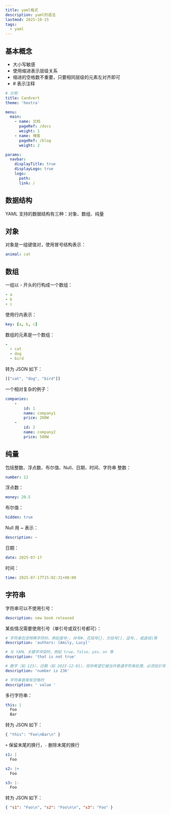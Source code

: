 ```yaml
---
title: yaml格式
description: yaml的语法
lastmod: 2025-10-15
tags:
  - yaml
---
```

## 基本概念
- 大小写敏感
- 使用缩进表示层级关系
- 缩进的空格数不重要，只要相同层级的元素左对齐即可
- # 表示注释

```yaml
# 示例
title: Candvert
theme: 'hextra'

menu:
  main:
    - name: 文档
      pageRef: /docs
      weight: 1
    - name: 博客
      pageRef: /blog
      weight: 2

params:
  navbar:
    displayTitle: true
    displayLogo: true
    logo:
      path: 
      link: /
```
## 数据结构
YAML 支持的数据结构有三种：对象、数组、纯量
## 对象
对象是一组键值对，使用冒号结构表示：
```yaml
animal: cat
```
## 数组
一组以 - 开头的行构成一个数组：
```yaml
- a
- b
- c
```
使用行内表示：
```yaml
key: [a, b, c]
```
数组的元素是一个数组：
```yaml
-
  - cat
  - dog
  - bird
```
转为 JSON 如下：
```js
[["cat", "dog", "bird"]]
```
一个相对复杂的例子：
```yaml
companies:
    -
        id: 1
        name: company1
        price: 200W
    -
        id: 2
        name: company2
        price: 500W
```
## 纯量
包括整数、浮点数、布尔值、Null、日期、时间、字符串
整数：
```yaml
number: 12
```
浮点数：
```yaml
money: 20.5
```
布尔值：
```yaml
hidden: true
```
Null 用 ~ 表示：
```yaml
description: ~
```
日期：
```yaml
date: 2025-07-17
```
时间：
```yaml
time: 2025-07-17T15:02:31+08:00
```
## 字符串
字符串可以不使用引号：
```yaml
description: new book released
```
某些情况需要使用引号（单引号或双引号都可）：
```yaml
# 字符串包含特殊字符时​，例如冒号:、井号#、花括号{}、方括号[]、逗号,、或竖线|等
description: 'authors: [Amily, Lucy]'

# 与 YAML 关键字冲突时，例如 true、false、yes、on 等
description: 'that is not true'

# 数字（如 123）、日期（如 2023-12-01），但你希望它被当作普通字符串处理，必须加引号
description: 'number is 236'

# ​字符串首尾有空格时
description: ' value '
```
多行字符串：
```yaml
this: |
  Foo
  Bar
```
转为 JSON 如下：
```js
{ "this": "Foo\nBar\n" }
```
`+` 保留末尾的换行，`-` 删除末尾的换行
```yaml
s1: |
  Foo

s2: |+
  Foo

s3: |-
  Foo
```
转为 JSON 如下：
```json
{ "s1": "Foo\n", "s2": "Foo\n\n", "s3": "Foo" }
```